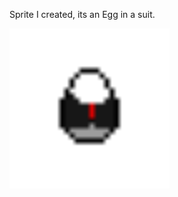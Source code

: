 Sprite I created, its an Egg in a suit.

<div>
  <img src="assets/egg suit.png" alt="egg suit" width = "256px" height = "256px" />
</div>

